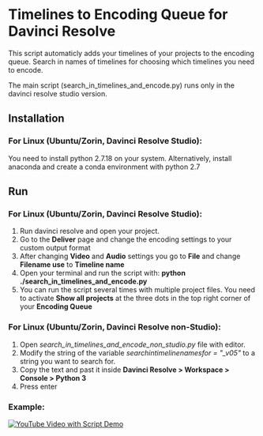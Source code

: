 # Timelines to Encoding Queue for Davinci Resolve
This script automaticly adds your timelines of your projects to the encoding queue. 
Search in names of timelines for choosing which timelines you need to encode.

The main script (search_in_timelines_and_encode.py) runs only in the davinci resolve studio version.
## Installation
### For Linux (Ubuntu/Zorin, Davinci Resolve Studio): 
You need to install python 2.7.18 on your system. Alternatively, install anaconda and create a conda environment with python 2.7 

## Run
### For Linux (Ubuntu/Zorin, Davinci Resolve Studio):
1. Run davinci resolve and open your project. 
2. Go to the **Deliver** page and change the encoding settings to your custom output format
3. After changing **Video** and **Audio** settings you go to **File** and change **Filename use** to **Timeline name**
4. Open your terminal and run the script with: **python ./search_in_timelines_and_encode.py**
5. You can run the script several times with multiple project files. You need to activate **Show all projects** at the three dots in the top right corner of your **Encoding Queue**
### For Linux (Ubuntu/Zorin, Davinci Resolve non-Studio):
1. Open *search_in_timelines_and_encode_non_studio.py* file with editor. 
2. Modify the string of the variable *searchintimelinenamesfor = "_v05"* to a string you want to search for.
3. Copy the text and past it inside **Davinci Resolve > Workspace > Console > Python 3**
4. Press enter
### Example:
[![YouTube Video with Script Demo](http://img.youtube.com/vi/iSUb798p8DM/0.jpg)](http://www.youtube.com/watch?v=iSUb798p8DM)
